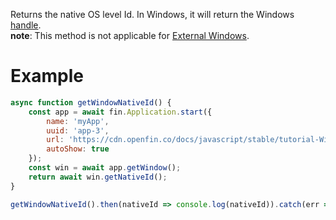 Returns the native OS level Id. In Windows, it will return the Windows [handle](https://docs.microsoft.com/en-us/windows/desktop/WinProg/windows-data-types#HWND).
<br>__note__: This method is not applicable for <a href="ExternalWindow.html"> External Windows</a>.

# Example
```js
async function getWindowNativeId() {
    const app = await fin.Application.start({
        name: 'myApp',
        uuid: 'app-3',
        url: 'https://cdn.openfin.co/docs/javascript/stable/tutorial-Window.getNativeId.html',
        autoShow: true
    });
    const win = await app.getWindow();
    return await win.getNativeId();
}

getWindowNativeId().then(nativeId => console.log(nativeId)).catch(err => console.log(err));
```
